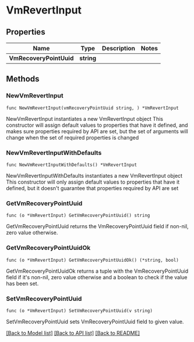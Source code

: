 # VmRevertInput

## Properties

Name | Type | Description | Notes
------------ | ------------- | ------------- | -------------
**VmRecoveryPointUuid** | **string** |  | 

## Methods

### NewVmRevertInput

`func NewVmRevertInput(vmRecoveryPointUuid string, ) *VmRevertInput`

NewVmRevertInput instantiates a new VmRevertInput object
This constructor will assign default values to properties that have it defined,
and makes sure properties required by API are set, but the set of arguments
will change when the set of required properties is changed

### NewVmRevertInputWithDefaults

`func NewVmRevertInputWithDefaults() *VmRevertInput`

NewVmRevertInputWithDefaults instantiates a new VmRevertInput object
This constructor will only assign default values to properties that have it defined,
but it doesn't guarantee that properties required by API are set

### GetVmRecoveryPointUuid

`func (o *VmRevertInput) GetVmRecoveryPointUuid() string`

GetVmRecoveryPointUuid returns the VmRecoveryPointUuid field if non-nil, zero value otherwise.

### GetVmRecoveryPointUuidOk

`func (o *VmRevertInput) GetVmRecoveryPointUuidOk() (*string, bool)`

GetVmRecoveryPointUuidOk returns a tuple with the VmRecoveryPointUuid field if it's non-nil, zero value otherwise
and a boolean to check if the value has been set.

### SetVmRecoveryPointUuid

`func (o *VmRevertInput) SetVmRecoveryPointUuid(v string)`

SetVmRecoveryPointUuid sets VmRecoveryPointUuid field to given value.



[[Back to Model list]](../README.md#documentation-for-models) [[Back to API list]](../README.md#documentation-for-api-endpoints) [[Back to README]](../README.md)


